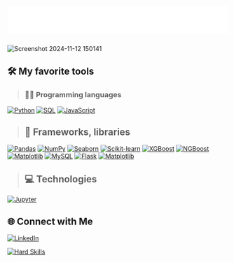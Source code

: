 # ![Name Animation](./name-animation.svg)

![Screenshot 2024-11-12 150141](https://github.com/user-attachments/assets/107bebde-1c5f-4254-ae20-55af94dac84f)

## 🛠️ My favorite tools
> ### 👨‍💻 Programming languages
[![Python](https://img.shields.io/badge/Python-3.9-blue?style=flat&logo=python&logoColor=white)](https://www.python.org)
[![SQL](https://img.shields.io/badge/SQL-Database-blue?style=flat&logo=postgresql&logoColor=white)](https://www.sql.org)
[![JavaScript](https://img.shields.io/badge/JavaScript-ES6-F7DF1E?style=flat&logo=javascript&logoColor=black)](https://www.javascript.com)

> ## 🧰 Frameworks, libraries
[![Pandas](https://img.shields.io/badge/Pandas-DataFrame-150458?style=flat&logo=pandas&logoColor=white)](https://pandas.pydata.org/)
[![NumPy](https://img.shields.io/badge/NumPy-1.24.0-013243?style=flat&logo=numpy&logoColor=white)](https://numpy.org/)
[![Seaborn](https://img.shields.io/badge/Seaborn-Statistical_Visualization-01A9C7?style=flat&logo=seaborn&logoColor=white)](https://seaborn.pydata.org/)
[![Scikit-learn](https://img.shields.io/badge/Scikit--learn-ML-7CA32F?style=flat&logo=scikit-learn&logoColor=white)](https://scikit-learn.org/)
[![XGBoost](https://img.shields.io/badge/XGBoost-Gradient_Boosting-3C7B40?style=flat&logo=xgboost&logoColor=white)](https://xgboost.ai/)
[![NGBoost](https://img.shields.io/badge/NGBoost-Bayesian_Gradient_Boosting-FF9933?style=flat&logo=ngboost&logoColor=white)](https://stanfordmlgroup.github.io/NGBoost/)
[![Matplotlib](https://img.shields.io/badge/Matplotlib-Plotting-3D76D5?style=flat&logo=matplotlib&logoColor=white)](https://matplotlib.org/)
[![MySQL](https://img.shields.io/badge/MySQL-Database-4479A1?style=flat&logo=mysql&logoColor=white)](https://www.mysql.com/)
[![Flask](https://img.shields.io/badge/Flask-Web_Framework-000000?style=flat&logo=flask&logoColor=white)](https://flask.palletsprojects.com/)
[![Matplotlib](https://img.shields.io/badge/Matplotlib-Plotting-3D76D5?style=flat&logo=matplotlib&logoColor=white)](https://matplotlib.org/)

> ## 💻 Technologies
[![Jupyter](https://img.shields.io/badge/Jupyter-Notebook-FFA500?style=flat&logo=jupyter&logoColor=white)](https://jupyter.org)

## 🌐 Connect with Me

<a href="https://www.linkedin.com/in/michael-angelo-voudouris-082a20207/" target="_blank">
    <img src="https://img.icons8.com/ios-filled/50/0077b5/linkedin.png" alt="LinkedIn" width="30" height="30">
</a>

[![Hard Skills](https://img.shields.io/badge/Hard_Skills-Expert-4CAF50?style=flat&logo=skills&logoColor=white)](https://github.com/)
